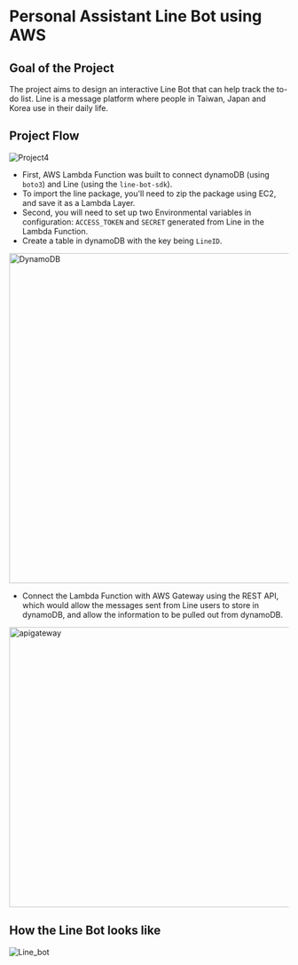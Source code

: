 # Personal Assistant Line Bot using AWS 

## Goal of the Project

The project aims to design an interactive Line Bot that can help track the to-do list. Line is a message platform where people in Taiwan, Japan and Korea use in their daily life.

## Project Flow

![Project4](https://user-images.githubusercontent.com/112578755/229415569-d529bbed-fcce-4adf-b345-4b3eef5007d2.jpg)

* First, AWS Lambda Function was built to connect dynamoDB (using `boto3`) and Line (using the `line-bot-sdk`).
* To import the line package, you'll need to zip the package using EC2, and save it as a Lambda Layer.
* Second, you will need to set up two Environmental variables in configuration: `ACCESS_TOKEN` and `SECRET` generated from Line in the Lambda Function.
* Create a table in dynamoDB with the key being `LineID`.

<img width="595" alt="DynamoDB" src="https://user-images.githubusercontent.com/112578755/229414771-b26828bb-6c26-45d9-a8d6-029f80908546.png">

* Connect the Lambda Function with AWS Gateway using the REST API, which would allow the messages sent from Line users to store in dynamoDB, and allow the information to be pulled out from dynamoDB.

<img width="505" alt="apigateway" src="https://user-images.githubusercontent.com/112578755/229415077-8badc31e-75e1-49b5-a123-aa6d6e1940d9.png">


## How the Line Bot looks like 

![Line_bot](https://user-images.githubusercontent.com/112578755/229415902-5165adca-af60-41fc-aa74-78639721c039.jpg)
